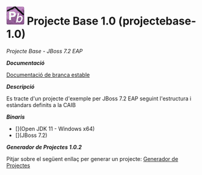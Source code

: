 # ![Logo](https://github.com/GovernIB/maven/raw/binaris/projectebase/icon.png) Projecte Base 1.0 (projectebase-1.0)
*Projecte Base - JBoss 7.2 EAP*



***Documentació***

[Documentació de branca estable](./doc)


***Descripció***

Es tracte d'un projecte d'exemple per JBoss 7.2 EAP seguint l'estructura i estàndars definits a la CAIB


***Binaris***
- [](Open JDK 11 - Windows x64)
- [](JBoss 7.2)


***Generador de Projectes 1.0.2***

Pitjar sobre el següent enllaç per generar un projecte: [Generador de Projectes](http://htmlpreview.github.io/?https://github.com/GovernIB/projectebase/blob/projectebase-1.0/generadordecomanda.html)

